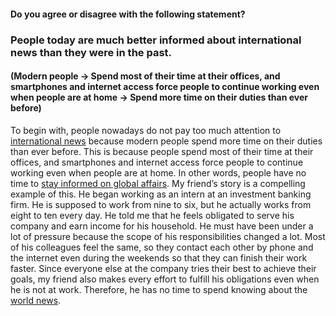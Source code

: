 #### Do you agree or disagree with the following statement?
### People today are much better informed about international news than they were in the past.

#### (Modern people -> Spend most of their time at their offices, and smartphones and internet access force people to continue working even when people are at home -> Spend more time on their duties than ever before)

To begin with, people nowadays do not pay too much attention to <ins>international news</ins> because modern people spend more time on their duties than ever before. This is because people spend most of their time at their offices, and smartphones and internet access force people to continue working even when people are at home. In other words, people have no time to <ins>stay informed on global affairs</ins>. My friend’s story is a compelling example of this. He began working as an intern at an investment banking firm. He is supposed to work from nine to six, but he actually works from eight to ten every day. He told me that he feels obligated to serve his company and earn income for his household. He must have been under a lot of pressure because the scope of his responsibilities changed a lot. Most of his colleagues feel the same, so they contact each other by phone and the internet even during the weekends so that they can finish their work faster. Since everyone else at the company tries their best to achieve their goals, my friend also makes every effort to fulfill his obligations even when he is not at work. Therefore, he has no time to spend knowing about the <ins>world news</ins>.
